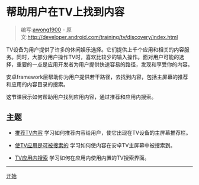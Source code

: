 <!-- # Helping Users Find Your Content on TV # -->
# 帮助用户在TV上找到内容

> 编写:[awong1900](https://github.com/awong1900) - 原文:http://developer.android.com/training/tv/discovery/index.html

<!-- TV devices offer many entertainment options for users. They have thousands of content options from apps and related content services. At the same time, most users prefer to use TVs with the least amount of input possible. With the number of choices available to users, it is important for app developers to provide quick and easy paths for users to discover and enjoy your content. -->

TV设备为用户提供了许多的休闲娱乐选择。它们提供上千个应用和相关的内容服务。同时，大部分用户操作TV时，喜欢比较少的输入操作。面对用户可能的选择，重要的一点是应用开发者为用户提供快速容易的路径，发现和享受你的内容。

<!-- The Android framework helps you provide a number of paths for users to discover your content, including recommendations on the home screen and searching within your app's content catalog. -->

安卓framework层帮助你为用户提供若干路径，去找到内容，包括主屏幕的推荐和应用的内容目录的搜索。

<!-- This class shows you how to help users discover your app's content through recommendations and in-app searching. -->
这节课展示如何帮助用户找到应用内容，通过推荐和应用内搜索。

<!-- ## Topics ## -->
## 主题

<!-- 
- Recommending TV Content  
Learn how to recommend content for users so that it appears in the recommendations row on the home screen of a TV device.

- Making TV Apps Searchable  
Learn how to make your content searchable from the Android TV home screen.

- Searching within TV Apps  
Learn how to use a built-for-TV user interface for searching within your app.
-->

- [推荐TV内容](recommendations.html)
学习如何推荐内容给用户，使它出现在TV设备的主屏幕推荐栏。

- [使TV应用是可被搜索的](searchable.html)
学习如何使内容在安卓TV主屏幕中被搜索到。

- [TV应用内搜索](in-app-search.html)
学习如何在应用内使用内置的TV搜索界面。

-------------
[开始](recommendations.html)
